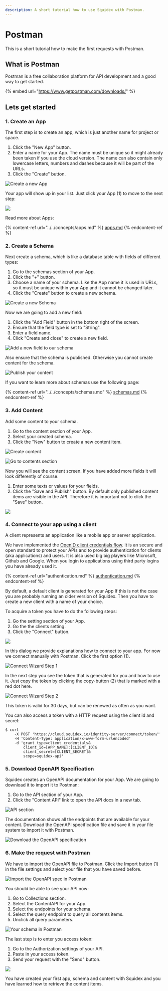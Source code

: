 ```yaml
---
description: A short tutorial how to use Squidex with Postman.
---
```


# Postman

This is a short tutorial how to make the first requests with Postman.

## What is Postman

Postman is a free collaboration platform for API development and a good way to get started.

{% embed url="https://www.getpostman.com/downloads/" %}

## Lets get started

### 1. Create an App

The first step is to create an app, which is just another name for project or space.

1. Click the "New App" button.
2. Enter a name for your App. The name must be unique so it might already been taken if you use the cloud version. The name can also contain only lowercase letters, numbers and dashes because it will be part of the URLs.
3. Click the "Create" button.

![Create a new App](<../../../.gitbook/assets/image (57) (2) (2) (2) (2) (2) (2) (1) (2) (1).png>)

Your app will show up in your list. Just click your App (1) to move to the next step:

![](<../../../.gitbook/assets/image (42).png>)

Read more about Apps:

{% content-ref url="../../concepts/apps.md" %}
[apps.md](../../concepts/apps.md)
{% endcontent-ref %}

### 2. Create a Schema

Next create a schema, which is like a database table with fields of different types:

1. Go to the schemas section of your App.
2. Click the "+" button.
3. Choose a name of your schema. Like the App name it is used in URLs, so it must be unique within your App and it cannot be changed later.
4. Click the "Create" button to create a new schema.

![Create a new Schema](<../../../.gitbook/assets/image (43).png>)

Now we are going to add a new field:

1. Click the "Add Field" button in the bottom right of the screen.
2. Ensure that the field type is set to "String".
3. Enter a field name.
4. Click "Create and close" to create a new field.

![Add a new field to our schema](<../../../.gitbook/assets/image (69) (1) (1).png>)

Also ensure that the schema is published. Otherwise you cannot create content for the schema.

![Publish your content](<../../../.gitbook/assets/image (45).png>)

If you want to learn more about schemas use the following page:

{% content-ref url="../../concepts/schemas.md" %}
[schemas.md](../../concepts/schemas.md)
{% endcontent-ref %}

### 3. Add Content

Add some content to your schema.

1. Go to the content section of your App.
2. Select your created schema.
3. Click the "New" button to create a new content item.

![Create content](<../../../.gitbook/assets/image (46).png>)

![Go to contents section](<../../../.gitbook/assets/contents (1).png>)

Now you will see the content screen. If you have added more fields it will look differently of course.

1. Enter some texts or values for your fields.
2. Click the "Save and Publish" button. By default only published content items are visible in the API. Therefore it is important not to click the "Save" button.

![](<../../../.gitbook/assets/image (47).png>)

### 4. Connect to your app using a client

A client represents an application like a mobile app or server application.

We have implemented the [OpenID client credentials flow](https://docs.axway.com/u/documentation/api\_gateway/7.5.3/webhelp\_portal\_oauth/Content/OAuthGuideTopics/oauth\_flows\_client\_credentials.). It is an secure and open standard to protect your APIs and to provide authentication for clients (aka applications) and users. It is also used big big players like Microsoft, Github and Google. When you login to applications using third party logins you have already used it.

{% content-ref url="authentication.md" %}
[authentication.md](authentication.md)
{% endcontent-ref %}

By default, a default client is generated for your App If this is not the case you are probably running an older version of Squidex. Then you have to create a new client with a name of your choice.

To acquire a token you have to do the following steps:

1. Go the setting section of your App.
2. Go the the clients setting.
3. Click the "Connect" button.

![](<../../../.gitbook/assets/image (65) (1) (1) (1).png>)

In this dialog we provide explanations how to connect to your app. For now we connect manually with Postman. Click the first option (1).

![Connect Wizard Step 1](<../../../.gitbook/assets/image (48).png>)

In the next step you see the token that is generated for you and how to use it. Just copy the token by clicking the copy-button (2) that is marked with a red dot here.

![Connect Wizard Step 2](<../../../.gitbook/assets/image (49).png>)

This token is valid for 30 days, but can be renewed as often as you want.

You can also access a token with a HTTP request using the client id and secret:

```
$ curl
    -X POST 'https://cloud.squidex.io/identity-server/connect/token/' 
    -H 'Content-Type: application/x-www-form-urlencoded' 
    -d 'grant_type=client_credentials&
        client_id=[APP_NAME]:[CLIENT_ID]&
        client_secret=[CLIENT_SECRET]&
        scope=squidex-api'
```

### 5. Download OpenAPI Specification

Squidex creates an OpenAPI documentation for your App. We are going to download it to import it to Postman:

1. Go to the API section of your App.
2. Click the "Content API" link to open the API docs in a new tab.

![API section](<../../../.gitbook/assets/image (50).png>)

The documentation shows all the endpoints that are available for your content. Download the OpenAPI specification file and save it in your file system to import it with Postman.

![Download the OpenAPI specification](<../../../.gitbook/assets/image (51).png>)

### 6. Make the request with Postman

We have to import the OpenAPI file to Postman. Click the Import button (1) in the file settings and select your file that you have saved before.

![Import the OpenAPI spec in Postman](<../../../.gitbook/assets/image (53).png>)

You should be able to see your API now:

1. Go to Collections section.
2. Select the ContentAPI for your App.
3. Select the endpoints for your schema.
4. Select the query endpoint to query all contents items.
5. Unclick all query parameters.

![Your schema in Postman](<../../../.gitbook/assets/image (54).png>)

The last step is to enter you access token:

1. Go to the Authorization settings of your API.
2. Paste in your access token.
3. Send your request with the "Send" button.

![](<../../../.gitbook/assets/image (55).png>)

You have created your first app, schema and content with Squidex and you have learned how to retrieve the content items.
